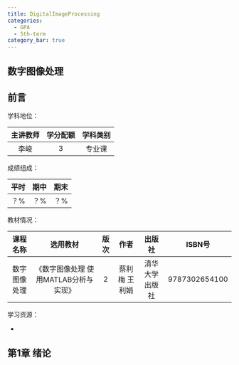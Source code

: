 ```yaml
---
title: DigitalImageProcessing
categories:
  - GPA
  - 5th-term
category_bar: true
---
```


## 数字图像处理

## 前言

学科地位：

| 主讲教师 | 学分配额 | 学科类别 |
| :------: | :------: | :------: |
|   李峻   |    3     |  专业课  |

成绩组成：

| 平时 | 期中 | 期末 |
| :--: | :--: | :--: |
| ？%  | ？%  | ？%  |

教材情况：

|   课程名称   |               选用教材                | 版次 |     作者      |     出版社     |    ISBN号     |
| :----------: | :-----------------------------------: | :--: | :-----------: | :------------: | :-----------: |
| 数字图像处理 | 《数字图像处理 使用MATLAB分析与实现》 |  2   | 蔡利梅 王利娟 | 清华大学出版社 | 9787302654100 |

学习资源：

- 

## 第1章 绪论

